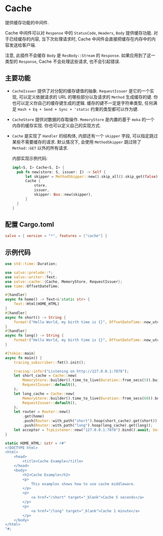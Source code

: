 # Cache

提供缓存功能的中间件. 

Cache 中间件可以对 `Response` 中的 `StatusCode`, `Headers`, `Body` 提供缓存功能. 对于已经缓存的内容, 当下次处理请求时, Cache 中间件会直接把缓存在内存中的内容发送给客户端.

注意, 此插件不会缓存 `Body` 是 `ResBody::Stream` 的 `Response`. 如果应用到了这一类型的 `Response`, Cache 不会处理这些请求, 也不会引起错误.

## 主要功能
* `CacheIssuer` 提供了对分配的缓存键值的抽象. `RequestIssuer` 是它的一个实现, 可以定义依据请求的 URL 的哪些部分以及请求的 `Method` 生成缓存的键. 你也可以定义你自己的缓存键生成的逻辑. 缓存的键不一定是字符串类型, 任何满足 `Hash + Eq + Send + Sync + 'static` 约束的类型都可以作为键.

* `CacheStore` 提供对数据的存取操作. `MemoryStore` 是内置的基于 `moka` 的一个内存的缓存实现. 你也可以定义自己的实现方式.

* `Cache` 是实现了 `Handler` 的结构体, 内部还有一个 `skipper` 字段, 可以指定跳过某些不需要缓存的请求. 默认情况下, 会使用 `MethodSkipper` 跳过除了 `Method::GET` 以外的所有请求.
  
  内部实现示例代码:
  ```rust
  impl<S, I> Cache<S, I> {
    pub fn new(store: S, issuer: I) -> Self {
        let skipper = MethodSkipper::new().skip_all().skip_get(false);
        Cache {
            store,
            issuer,
            skipper: Box::new(skipper),
        }
    }
  }
  ```

## 配置 Cargo.toml

```toml
salvo = { version = "*", features = ["cache"] }
```

## 示例代码

```rust
use std::time::Duration;

use salvo::prelude::*;
use salvo::writer::Text;
use salvo::cache::{Cache, MemoryStore, RequestIssuer};
use time::OffsetDateTime;

#[handler]
async fn home() -> Text<&'static str> {
    Text::Html(HOME_HTML)
}
#[handler]
async fn short() -> String {
    format!("Hello World, my birth time is {}", OffsetDateTime::now_utc())
}
#[handler]
async fn long() -> String {
    format!("Hello World, my birth time is {}", OffsetDateTime::now_utc())
}

#[tokio::main]
async fn main() {
    tracing_subscriber::fmt().init();

    tracing::info!("Listening on http://127.0.0.1:7878");
    let short_cache = Cache::new(
        MemoryStore::builder().time_to_live(Duration::from_secs(5)).build(),
        RequestIssuer::default(),
    );
    let long_cache = Cache::new(
        MemoryStore::builder().time_to_live(Duration::from_secs(60)).build(),
        RequestIssuer::default(),
    );
    let router = Router::new()
        .get(home)
        .push(Router::with_path("short").hoop(short_cache).get(short))
        .push(Router::with_path("long").hoop(long_cache).get(long));
    let acceptor = TcpListener::new("127.0.0.1:7878").bind().await; Server::new(acceptor).serve(router).await;
}

static HOME_HTML: &str = r#"
<!DOCTYPE html>
<html>
    <head>
        <title>Cache Example</title>
    </head>
    <body>
        <h2>Cache Example</h2>
        <p>
            This examples shows how to use cache middleware. 
        </p>
        <p>
            <a href="/short" target="_blank">Cache 5 seconds</a>
        </p>
        <p>
            <a href="/long" target="_blank">Cache 1 minute</a>
        </p>
    </body>
</html>
"#;
```
